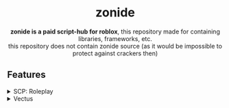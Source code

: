 <div align="center">

# zonide
**zonide is a paid script-hub for roblox**, this repository made for containing libraries, frameworks, etc. <br/>
this repository does not contain zonide source (as it would be impossible to protect against crackers then) <br/>

</div>

## Features
<details>
<summary>SCP: Roleplay</summary>

```ini
[humanoid]
    infinite jump.
    walkspeed / jump-power changers.
    noclip.
    
[combat]
    [⚙️] silent aimbot.
        [⚙️] fov
            color, transparency, visible, size. (options)
        
        [⚙️] aim-part
            random, head, torso, legs, arms. (options)
    
        hit-chance (1, 100) (number value)
        
    [⚙️] rage bot.
        [⚙️] aim-part
            random, head, torso, legs, arms. (options)
    
        hit-chance (1, 100) (number value)
        update-delay (ms) (number value)
    
    [⚙️] weapon modifier.
        fire-rate (1, 1000) (number value)
        reload-speed (5, 100) (ms) (number value)
        is-auto (true / false) (boolean)
        aim-fov (0, 365) (number value)
    
[server]
    skin-changer.
    server-crasher.
```

</details>

<details>
<summary>Vectus</summary>

```ini
[humanoid]
    infinite jump.
    walkspeed / jump-power changers.
    infinite stamina.

[server]
    xp-farm.
```

</details>
